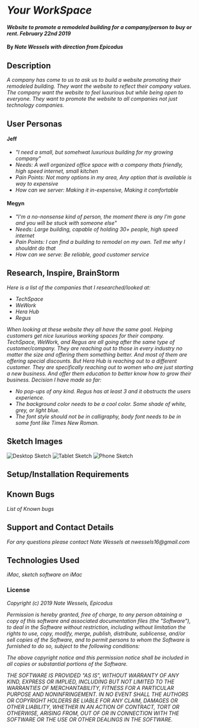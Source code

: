 # _Your WorkSpace_

#### _Website to promote a remodeled building for a company/person to buy or rent. February 22nd 2019_

#### By _Nate Wessels with direction from Epicodus_

## Description

_A company has come to us to ask us to build a website promoting their remodeled building. They want the website to reflect their company values. The company want the website to feel luxurious but while being open to everyone. They want to promote the website to all companies not just technology companies._

## User Personas

#### Jeff
  * _"I need a small, but somehwat luxurious building for my growing company"_
  * _Needs: A well organized office space with a company thats friendly, high speed internet, small kitchen_
  * _Pain Points: Not many options in my area, Any option that is available is way to expensive_
  * _How can we server: Making it in-expensive, Making it comfortable_

#### Megyn
  * _"I'm a no-nonsense kind of person, the moment there is any I'm gone and you will be stuck with someone else"_
  * _Needs: Large building, capable of holding 30+ people, high speed internet_
  * _Pain Points: I can find a building to remodel on my own. Tell me why I shouldnt do that_
  * _How can we serve: Be reliable, good customer service_

## Research, Inspire, BrainStorm

_Here is a list of the companies that I researched/looked at:_
  * _TechSpace_
  * _WeWork_
  * _Hera Hub_
  * _Regus_

_When looking at these website they all have the same goal. Helping customers get nice luxurious working spaces for their company. TechSpace, WeWork, and Regus are all going after the same type of customer/company. They are reaching out to those in every industry no matter the size and offering them something better. And most of them are offering special discounts. But Hera Hub is reaching out to a different customer. They are specifically reaching out to women who are just starting a new business. And offer them education to better know how to grow their business. Decision I have made so far:_

  * _No pop-ups of any kind. Regus has at least 3 and it obstructs the users experience._
  * _The background color needs to be a cool color. Some shade of white, grey, or light blue._
  * _The font style should not be in calligraphy, body font needs to be in some font like Times New Roman._

## Sketch Images

![Desktop Sketch](imgs/desktop.jpg)
![Tablet Sketch](imgs/tablet.jpg)
![Phone Sketch](imgs/phone.jpg)

## Setup/Installation Requirements



## Known Bugs

_List of Known bugs_

## Support and Contact Details

_For any questions please contact Nate Wessels at nwessels16@gmail.com_

## Technologies Used

_iMac, sketch software on iMac_

### License

_Copyright (c) 2019 Nate Wessels, Epicodus_

_Permission is hereby granted, free of charge, to any person obtaining a copy of this software and associated documentation files (the "Software"), to deal in the Software without restriction, including without limitation the rights to use, copy, modify, merge, publish, distribute, sublicense, and/or sell copies of the Software, and to permit persons to whom the Software is furnished to do so, subject to the following conditions:_

_The above copyright notice and this permission notice shall be included in all copies or substantial portions of the Software._

_THE SOFTWARE IS PROVIDED "AS IS", WITHOUT WARRANTY OF ANY KIND, EXPRESS OR IMPLIED, INCLUDING BUT NOT LIMITED TO THE WARRANTIES OF MERCHANTABILITY, FITNESS FOR A PARTICULAR PURPOSE AND NONINFRINGEMENT. IN NO EVENT SHALL THE AUTHORS OR COPYRIGHT HOLDERS BE LIABLE FOR ANY CLAIM, DAMAGES OR OTHER LIABILITY, WHETHER IN AN ACTION OF CONTRACT, TORT OR OTHERWISE, ARISING FROM, OUT OF OR IN CONNECTION WITH THE SOFTWARE OR THE USE OR OTHER DEALINGS IN THE SOFTWARE._
